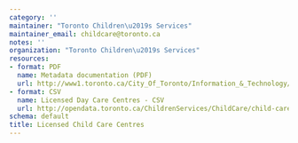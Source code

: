 ```yaml
---
category: ''
maintainer: "Toronto Children\u2019s Services"
maintainer_email: childcare@toronto.ca
notes: ''
organization: "Toronto Children\u2019s Services"
resources:
- format: PDF
  name: Metadata documentation (PDF)
  url: http://www1.toronto.ca/City_Of_Toronto/Information_&_Technology/Open_Data/Data_Sets/Assets/Files/licensed_childcare_metadata.pdf
- format: CSV
  name: Licensed Day Care Centres - CSV
  url: http://opendata.toronto.ca/ChildrenServices/ChildCare/child-care.csv
schema: default
title: Licensed Child Care Centres
---
```

